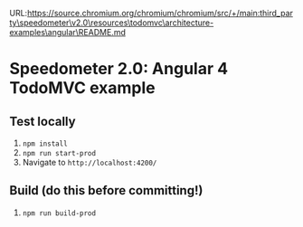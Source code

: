 URL:https://source.chromium.org/chromium/chromium/src/+/main:third_party\speedometer\v2.0\resources\todomvc\architecture-examples\angular\README.md
# Speedometer 2.0: Angular 4 TodoMVC example

## Test locally

1. `npm install`
2. `npm run start-prod`
3. Navigate to `http://localhost:4200/`

## Build (do this before committing!)

1. `npm run build-prod`
